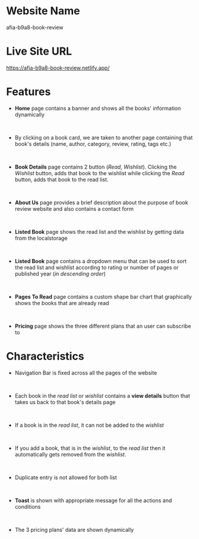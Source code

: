 # Website Name
afia-b9a8-book-review

# Live Site URL
<https://afia-b9a8-book-review.netlify.app/>

# Features
* **Home** page contains a banner and shows all the books' information dynamically
<br>

* By clicking on a book card, we are taken to another page containing that book's details (name, author, category, review, rating, tags etc.)
<br>

* **Book Details** page contains 2 button (*Read*, *Wishlist*). Clicking the *Wishlist* button, adds that book to the wishlist while clicking the *Read* button, adds that book to the read list. 
<br>

* **About Us** page provides a brief description about the purpose of book review website and also contains a contact form
<br>

* **Listed Book** page shows the read list and the wishlist by getting data from the localstorage
<br>

* **Listed Book** page contains a dropdown menu that can be used to sort the read list and wishlist according to rating or number of pages or published year (*in descending order*)
<br>

* **Pages To Read** page contains a custom shape bar chart that graphically shows the books that are already read
<br>

* **Pricing** page shows the three different plans that an user can subscribe to

# Characteristics
* Navigation Bar is fixed across all the pages of the website
<br>

* Each book in the *read list* or *wishlist* contains a **view details** button that takes us back to that book's details page
<br>

* If a book is in the *read list*, it can not be added to the *wishlist*
<br>

* If you add a book, that is in the *wishlist*, to the *read list* then it automatically gets removed from the *wishlist*.
<br>

* Duplicate entry is not allowed for both list
<br>

* **Toast** is shown with appropriate message for all the actions and conditions
<br>

* The 3 pricing plans' data are shown dynamically